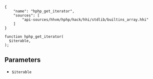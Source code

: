 ``` yamlmeta
{
    "name": "hphp_get_iterator",
    "sources": [
        "api-sources/hhvm/hphp/hack/hhi/stdlib/builtins_array.hhi"
    ]
}
```




``` Hack
function hphp_get_iterator(
  $iterable,
);
```




## Parameters




+ ` $iterable `
<!-- HHAPIDOC -->

